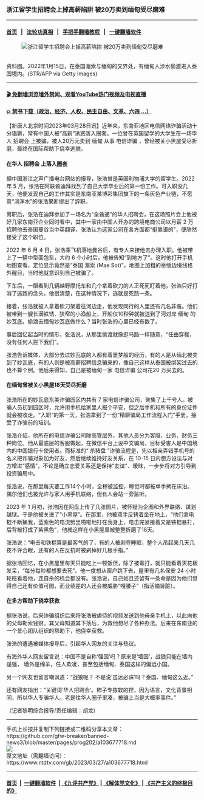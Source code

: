 ### 浙江留学生招聘会上掉高薪陷阱 被20万卖到缅甸受尽磨难
------------------------

#### [首页](https://github.com/gfw-breaker/banned-news3/blob/master/README.md) &nbsp;&nbsp;|&nbsp;&nbsp; [法轮功真相](https://github.com/begood0513/basic/blob/master/README.md)  &nbsp;&nbsp;|&nbsp;&nbsp; [手把手翻墙教程](https://github.com/gfw-breaker/guides/wiki)  &nbsp;&nbsp;|&nbsp;&nbsp; [一键翻墙软件](https://github.com/gfw-breaker/nogfw/blob/master/README.md)  



<div><div class="featured_image">
 <figure>
  <img alt="浙江留学生招聘会上掉高薪陷阱 被20万卖到缅甸受尽磨难" src="https://i.ntdtv.com/assets/uploads/2023/03/id103677719-GettyImages-1237758567-800x450.jpg"/>
 </figure><br/>
 <span class="caption">
  资料图。2022年1月15日，在泰国湄索与缅甸的交界处，有缅甸人涉水偷渡进入泰国境内。(STR/AFP via Getty Images)
 </span>
</div>
</div><hr/>

#### [ 🎬  免翻墙浏览墙外禁闻、观看YouTube热门视频及电视直播](https://github.com/gfw-breaker/HelloWorld)

#### [ 💥  禁书下载（政治、经济、人权、民主自由、文革、六四 ...）](https://github.com/gfw-breaker/books/blob/master/README.md)

<div><div class="post_content" itemprop="articleBody">
 <p>
  【新唐人北京时间2023年03月28日讯】近年来，东南亚地区电信网络诈骗活动十分猖獗，常有中国人被“高薪”诱惑落入圈套。一位曾在英国留学的大学生在一场华人
  <ok href="https://www.ntdtv.com/gb/招聘会.htm">
   招聘会
  </ok>
  上被骗，被人20万元卖到
  <ok href="https://www.ntdtv.com/gb/缅甸.htm">
   缅甸
  </ok>
  从事
  <ok href="https://www.ntdtv.com/gb/电信诈骗.htm">
   电信诈骗
  </ok>
  ，曾经被关小黑屋受尽折磨，最终在国际帮助下侥幸逃脱。
 </p>
 <h4>
  在华人
  <ok href="https://www.ntdtv.com/gb/招聘会.htm">
   招聘会
  </ok>
  上落入圈套
 </h4>
 <p>
  据中国浙江之声广播电台网站的报导，张浩曾是英国利物浦大学的留学生。2022 年 5 月，张浩在阿联酋迪拜找到了自己大学毕业后的第一份工作。可入职没几天，他便发现自己的工作其实是东南亚某博彩集团旗下的一条灰色产业链，不愿意“淌浑水”的张浩果断提出了辞职。
 </p>
 <p>
  离职后，张浩在迪拜参加了一场名为“全酋通”的华人招聘会，在这场照片会上他被好几家东南亚企业同时看中，其中一家由中国人开办的跨境电商公司以月薪 2 万招聘他去泰国曼谷当中英翻译，张浩认为这家公司在各方面都“挺靠谱的”，便欣然接受了这个职位。
 </p>
 <p>
  2022 年 6 月 4 日，张浩乘飞机落地曼谷后，有专人来接他去办理入职。他被带上了一辆中型面包车，大约 6 个小时后，他被告知“到地方了”。这时他打开手机地图查看，定位显示竟然是“泰国
  <ok href="https://www.ntdtv.com/gb/湄索.htm">
   湄索
  </ok>
  (Mae Sot)”，地图上加粗的泰缅边境线格外醒目，当时他就意识到自己被骗了。
 </p>
 <p>
  下车后，一眼看到几辆越野摩托车和几个拿着砍刀的人正死死盯着他，张浩只好打消了逃跑的念头。他很清楚，在这种情况下，逃就是死路一条。
 </p>
 <p>
  接着，张浩就被人拿着砍刀架着往河边走，他发现同行的人里还有几名非裔。他们被带到一艘长满铁锈、狭窄的小渔船上，开船仅10秒钟就被送到了河对岸
  <ok href="https://www.ntdtv.com/gb/缅甸.htm">
   缅甸
  </ok>
  的妙瓦底。偷渡去缅甸妙瓦底做什么？当时张浩的心里已经有数了。
 </p>
 <p>
  事后回忆起当时的情形，张浩说，从那里偷渡就像逛马路一样随意，“任由穿梭，没有任何人拦下我们”。
 </p>
 <p>
  张浩告诉媒体，大部分去过妙瓦底的人都有着噩梦般的经历，有的人是从缅北被卖到了妙瓦底，有的人则是被高薪招聘信息骗来的，像自己这样从泰国被绑架过去的也不算个例。他后来得知，自己是被缅甸一家
  <ok href="https://www.ntdtv.com/gb/电信诈骗.htm">
   电信诈骗
  </ok>
  公司花20 万买去的。
 </p>
 <h4>
  在缅甸曾被关小黑屋18天受尽折磨
 </h4>
 <p>
  张浩所在的妙瓦底东美诈骗园区内共有 7 家电信诈骗公司，聚集了上千号人。被骗人员初到园区时，允许用手机给家里人报个平安，但之后手机和所有的身份证件就会被收走。“入职”的第一天，张浩拿到了一份“精聊骗局工作流程入门”手册，接受了诈骗前的培训。
 </p>
 <p>
  张浩介绍，他所在的电信诈骗公司除高管层外，其他人员分为客服、业务、财务三种岗位。他从最底层的客服做起，在微信平台上设中文骗局，目标受害人是中国境内的中国银行卡使用者。而标准的“
  <ok href="https://www.ntdtv.com/gb/杀猪盘.htm">
   杀猪盘
  </ok>
  ”诈骗流程是，先以相亲弄错手机号的名义把诈骗对象加为好友，然后继续维持好友关系，在 10-15 日内想方设法与对方增进“感情”，不论是确立恋爱关系还是保持“友谊”、暧昧，一步步将对方引导到投资骗局中。
 </p>
 <p>
  张浩说，在那里每天要工作14个小时，全程被监控，睡觉时都被单手拷在床沿。偶尔他们也被允许与家人用手机联络，但有人会站一旁监听。
 </p>
 <p>
  2023 年 1 月初，张浩因在网盘上传了几张图片，被怀疑为企图和外界联络、谋划越狱。于是他被关进了“小黑屋”。在那里，他被双手反铐着坐在地上，“他们拿电棍不断捅我，蓝紫色的电流劈里啪啦地打在我身上，电击完紧接着又是铁棍暴打，后背被打成了紫黑色”，他就这样在小黑屋里被整整折磨了18天。
 </p>
 <p>
  张浩说：“电击和铁棍算是最客气的了，有的人被剥夺睡眠，整个人吊起来几天几夜不许合眼，还有的人在反抗时被剁掉好几根手指。”
 </p>
 <p>
  据张浩回忆，在小黑屋里每天只能吃上一顿饭但，除了被毒打，就只能看着天花板发呆，“每分每秒都想要去死”。他一度想从窗户跳下去，屋里有几名保安 24 小时轮班看着他，连自杀的机会都没有。张浩说，自己姑且还留有一条命是因为他们觉得自己还有价值可图，而业绩差的人还会被威胁“嘎腰子”（指活摘肾脏）。
 </p>
 <h4>
  在多方帮助下侥幸获救
 </h4>
 <p>
  据张浩说，后来诈骗组织后来将张浩被虐待的视频发送到他母亲手机上，以此向他的父母勒索钱财。其父母知道其下落后，为救他想尽了各种办法。后来在东南亚的一个爱心团队组织的帮助下，他侥幸获救。
 </p>
 <p>
  张浩的遭遇被媒体报导后，引起华人网友的关注与热议。
 </p>
 <p>
  有海外华人网友留言说：中国不是自称‘强国’吗？原来是‘墙国’，战狼只能在墙内逞强， 墙外是绵羊，任人欺凌，甚至包括缅甸、泰国这样的偏远小国。
 </p>
 <p>
  另一个网友也留言嘲讽道：“战狼呢？ 不是说‘虽远必诛’吗？泰国、缅甸这么近。”
 </p>
 <p>
  还有网友指出：“关键词‘华人招聘会’。柿子专拣软的捏，因为语言，文化背景相同，所以华人专骗华人。老是往华人圈子里凑，被骗上当是大概率事件。”
 </p>
 <p>
  （记者黎明综合报导/责任编辑：胡龙）
 </p>
 <div class="single_ad">
 </div>
</div>
</div>
<hr/>
手机上长按并复制下列链接或二维码分享本文章：<br/>
https://github.com/gfw-breaker/banned-news3/blob/master/pages/prog202/a103677718.md <br/>
<a href='https://github.com/gfw-breaker/banned-news3/blob/master/pages/prog202/a103677718.md'><img src='https://github.com/gfw-breaker/banned-news3/blob/master/pages/prog202/a103677718.md.png'/></a> <br/>
原文地址（需翻墙访问）：https://www.ntdtv.com/gb/2023/03/27/a103677718.html


------------------------
#### [首页](https://github.com/gfw-breaker/banned-news3/blob/master/README.md) &nbsp;|&nbsp; [一键翻墙软件](https://github.com/gfw-breaker/nogfw/blob/master/README.md) &nbsp;| [《九评共产党》](https://github.com/gfw-breaker/9ping.md/blob/master/README.md#九评之一评共产党是什么) | [《解体党文化》](https://github.com/gfw-breaker/jtdwh.md/blob/master/README.md) | [《共产主义的终极目的》](https://github.com/gfw-breaker/gczydzjmd.md/blob/master/README.md)


<img src='http://gfw-breaker.win/banned-news3/pages/prog202/a103677718.md' width='0px' height='0px'/>